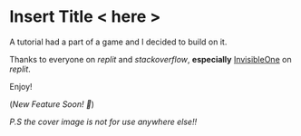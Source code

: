 # Insert Title < here > 
A tutorial had a part of a game and I decided to build on it.


Thanks to everyone on *replit* and *stackoverflow*, **especially** [InvisibleOne](https://replit.com/@InvisibleOne) on *replit*.

Enjoy!

(*New Feature Soon! 👀*)

*P.S the cover image is not for use anywhere else!!*
